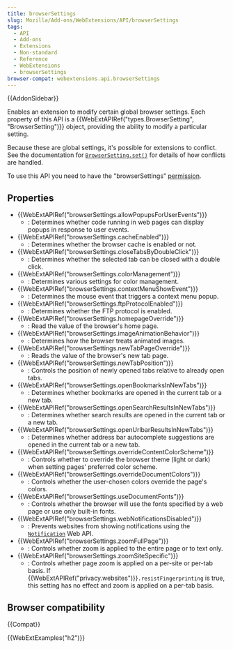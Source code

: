 ```yaml
---
title: browserSettings
slug: Mozilla/Add-ons/WebExtensions/API/browserSettings
tags:
  - API
  - Add-ons
  - Extensions
  - Non-standard
  - Reference
  - WebExtensions
  - browserSettings
browser-compat: webextensions.api.browserSettings
---
```

{{AddonSidebar}}

Enables an extension to modify certain global browser settings. Each property of this API is a {{WebExtAPIRef("types.BrowserSetting", "BrowserSetting")}} object, providing the ability to modify a particular setting.

Because these are global settings, it's possible for extensions to conflict. See the documentation for [`BrowserSetting.set()`](/en-US/docs/Mozilla/Add-ons/WebExtensions/API/types/BrowserSetting/set) for details of how conflicts are handled.

To use this API you need to have the "browserSettings" [permission](/en-US/docs/Mozilla/Add-ons/WebExtensions/manifest.json/permissions).

## Properties

- {{WebExtAPIRef("browserSettings.allowPopupsForUserEvents")}}
  - : Determines whether code running in web pages can display popups in response to user events.
- {{WebExtAPIRef("browserSettings.cacheEnabled")}}
  - : Determines whether the browser cache is enabled or not.
- {{WebExtAPIRef("browserSettings.closeTabsByDoubleClick")}}
  - : Determines whether the selected tab can be closed with a double click.
- {{WebExtAPIRef("browserSettings.colorManagement")}}
  - : Determines various settings for color management.
- {{WebExtAPIRef("browserSettings.contextMenuShowEvent")}}
  - : Determines the mouse event that triggers a context menu popup.
- {{WebExtAPIRef("browserSettings.ftpProtocolEnabled")}}
  - : Determines whether the FTP protocol is enabled.
- {{WebExtAPIRef("browserSettings.homepageOverride")}}
  - : Read the value of the browser's home page.
- {{WebExtAPIRef("browserSettings.imageAnimationBehavior")}}
  - : Determines how the browser treats animated images.
- {{WebExtAPIRef("browserSettings.newTabPageOverride")}}
  - : Reads the value of the browser's new tab page.
- {{WebExtAPIRef("browserSettings.newTabPosition")}}
  - : Controls the position of newly opened tabs relative to already open tabs.
- {{WebExtAPIRef("browserSettings.openBookmarksInNewTabs")}}
  - : Determines whether bookmarks are opened in the current tab or a new tab.
- {{WebExtAPIRef("browserSettings.openSearchResultsInNewTabs")}}
  - : Determines whether search results are opened in the current tab or a new tab.
- {{WebExtAPIRef("browserSettings.openUrlbarResultsInNewTabs")}}
  - : Determines whether address bar autocomplete suggestions are opened in the current tab or a new tab.
- {{WebExtAPIRef("browserSettings.overrideContentColorScheme")}}
  - : Controls whether to override the browser theme (light or dark) when setting pages' preferred color scheme.
- {{WebExtAPIRef("browserSettings.overrideDocumentColors")}}
  - : Controls whether the user-chosen colors override the page's colors.
- {{WebExtAPIRef("browserSettings.useDocumentFonts")}}
  - : Controls whether the browser will use the fonts specified by a web page or use only built-in fonts.
- {{WebExtAPIRef("browserSettings.webNotificationsDisabled")}}
  - : Prevents websites from showing notifications using the [`Notification`](/en-US/docs/Web/API/Notification) Web API.
- {{WebExtAPIRef("browserSettings.zoomFullPage")}}
  - : Controls whether zoom is applied to the entire page or to text only.
- {{WebExtAPIRef("browserSettings.zoomSiteSpecific")}}
  - : Controls whether page zoom is applied on a per-site or per-tab basis. If {{WebExtAPIRef("privacy.websites")}}`.resistFingerprinting` is true, this setting has no effect and zoom is applied on a per-tab basis.

## Browser compatibility

{{Compat}}

{{WebExtExamples("h2")}}

